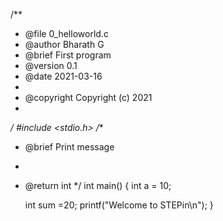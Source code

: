 /**
 * @file 0_helloworld.c
 * @author Bharath G
 * @brief  First program
 * @version 0.1
 * @date 2021-03-16
 * 
 * @copyright Copyright (c) 2021
 * 
 */
#include <stdio.h>
/**
 * @brief Print message
 * 
 * @return int 
 */
int main()
{
    int a = 10;

    int sum =20;
    printf("Welcome to STEPin\n");
}
